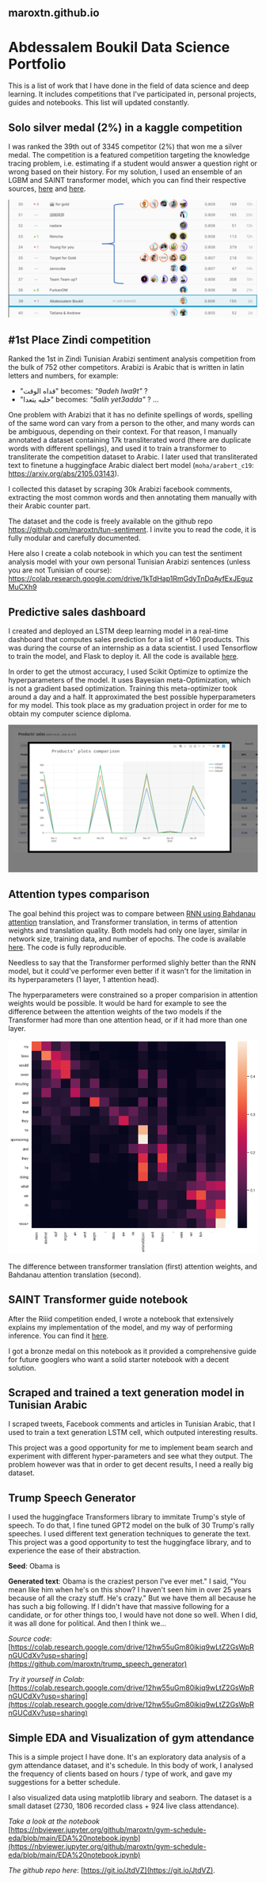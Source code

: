 ## maroxtn.github.io

# Abdessalem Boukil Data Science Portfolio
This is a list of work that I have done in the field of data science and deep learning. It includes competitions that I've participated in, personal projects, guides and notebooks. This list will updated constantly.

## **Solo silver medal (2%) in a kaggle competition**
I was ranked the 39th out of 3345 competitor (2%) that won me a silver medal. The competition is a featured competition targeting the knowledge tracing problem, i.e. estimating if a student would answer a question right or wrong based on their history. For my solution, I used an ensemble of an LGBM and SAINT transformer model, which you can find their respective sources, [here](https://github.com/maroxtn/LGBM-riiid-kaggle) and [here](https://github.com/maroxtn/SAINT-Transformer-riiid-kaggle).

![rank](image/rank.PNG)

## **#1st Place Zindi competition**

Ranked the 1st in Zindi Tunisian Arabizi sentiment analysis competition from the bulk of 752 other competitors. Arabizi is Arabic that is written in latin letters and numbers, for example:

- "قداه الوقت" becomes: <i>"9adeh lwa9t"</i> ?
- "خليه يتعدا" becomes: <i>"5alih yet3adda"</i> ? ...

One problem with Arabizi that it has no definite spellings of words, spelling of the same word can vary from a person to the other, and many words can be ambiguous, depending on their context. For that reason, I manually annotated a dataset containing 17k transliterated word (there are duplicate words with different spellings), and used it to train a transformer to transliterate the competition dataset to Arabic. I later used that transliterated text to finetune a huggingface Arabic dialect bert model (`moha/arabert_c19`: https://arxiv.org/abs/2105.03143).

I collected this dataset by scraping 30k Arabizi facebook comments, extracting the most common words and then annotating them manually with their Arabic counter part. 

The dataset and the code is freely available on the github repo https://github.com/maroxtn/tun-sentiment. I invite you to read the code, it is fully modular and carefully documented.

Here also I create a colab notebook in which you can test the sentiment analysis model with your own personal Tunisian Arabizi sentences (unless you are not Tunisian of course): https://colab.research.google.com/drive/1kTdHap1RmGdyTnDqAyfExJEguzMuCXh9

## **Predictive sales dashboard**
I created and deployed an LSTM deep learning model in a real-time dashboard that computes sales prediction for a list of +160 products. This was during the course of an internship as a data scientist. I used Tensorflow to train the model, and Flask to deploy it. All the code is available [here](https://github.com/maroxtn/forecast-dashboard).

In order to get the utmost accuracy, I used Scikit Optimize to optimize the hyperparameters of the model. It uses Bayesian meta-Optimization, which is not a gradient based optimization. Training this meta-optimizer took around a day and a half. It approximated the best possible hyperparameters for my model. This took place as my graduation project in order for me to obtain my computer science diploma.


![dashboard](image/dashboard.png)

## **Attention types comparison**
The goal behind this project was to compare between [RNN using Bahdanau attention](https://arxiv.org/abs/1409.0473) translation, and Transformer translation, in terms of attention weights and translation quality. Both models had only one layer, similar in network size, training data, and number of epochs. The code is available [here](https://github.com/maroxtn/Transformer-vs-bahdanau-attention). The code is fully reproducible.

Needless to say that the Transformer performed slighly better than the RNN model, but it could've performer even better if it wasn't for the limitation in its hyperparameters (1 layer, 1 attention head).

The hyperparameters were constrained so a proper comparision in attention weights would be possible. It would be hard for example to see the difference between the attention weights of the two models if the Transformer had more than one attention head, or if it had more than one layer.
&nbsp;

![rank](image/1.gif)


The difference between transformer translation (first) attention weights, and Bahdanau attention translation (second).

## **SAINT Transformer guide notebook**
After the Riiid competition ended, I wrote a notebook that extensively explains my implementation of the model, and my way of performing inference. You can find it [here](https://www.kaggle.com/abdessalemboukil/saint-training-inference-guide-39th-solution/comments).

I got a bronze medal on this notebook as it provided a comprehensive guide for future googlers who want a solid starter notebook with a decent solution.
## **Scraped and trained a text generation model in Tunisian Arabic**
I scraped tweets, Facebook comments and articles in Tunisian Arabic, that I used to train a text generation LSTM cell, which outputed interesting results. 

This project was a good opportunity for me to implement beam search and experiment with different hyper-parameters and see what they output. The problem however was that in order to get decent results, I need a really big dataset.

## **Trump Speech Generator**
I used the huggingface Transformers library to immitate Trump's style of speech. To do that, I fine tuned GPT2 model on the bulk of 30 Trump's rally speeches. I used different text generation techniques to generate the text. This project was a good opportunity to test the huggingface library, and to experience the ease of their abstraction.

**Seed**: Obama is

**Generated text**: Obama is the craziest person I've ever met." I said, "You mean like him when he's on this show? I haven't seen him in over 25 years because of all the crazy stuff. He's crazy." But we have them all because he has such a big following. If I didn't have that massive following for a candidate, or for other things too, I would have not done so well. When I did, it was all done for political. And then I think we...

*Source code*: [https://colab.research.google.com/drive/12hw55uGm80ikiq9wLtZ2GsWpRnGUCdXv?usp=sharing](https://github.com/maroxtn/trump_speech_generator)

*Try it yourself in Colab*: [https://colab.research.google.com/drive/12hw55uGm80ikiq9wLtZ2GsWpRnGUCdXv?usp=sharing](https://colab.research.google.com/drive/12hw55uGm80ikiq9wLtZ2GsWpRnGUCdXv?usp=sharing)

## **Simple EDA and Visualization of gym attendance**

This is a simple project I have done. It's an exploratory data analysis of a gym attendance dataset, and it's schedule. In this body of work, I analysed the frequency of clients based on hours / type of work, and gave my suggestions for a better schedule.

I also visualized data using matplotlib library and seaborn. The dataset is a small dataset (2730, 1806 recorded class + 924 live class attendance). 

*Take a look at the notebook* [https://nbviewer.jupyter.org/github/maroxtn/gym-schedule-eda/blob/main/EDA%20notebook.ipynb](https://nbviewer.jupyter.org/github/maroxtn/gym-schedule-eda/blob/main/EDA%20notebook.ipynb) 

*The github repo here*: [https://git.io/JtdVZ](https://git.io/JtdVZ).